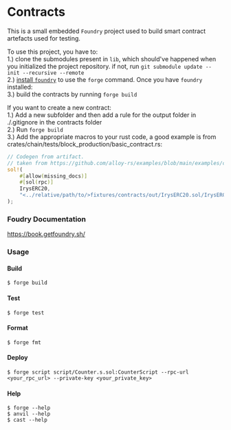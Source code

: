 # Contracts
This is a small embedded `Foundry` project used to build smart contract artefacts used for testing.

To use this project, you have to:  
1.) clone the submodules present in `lib`, which should've happened when you initialized the project repository.
    if not, run `git submodule update --init --recursive --remote`  
2.) [install `foundry`](https://book.getfoundry.sh/getting-started/installation) to use the `forge` command. Once you have `foundry` installed:  
3.) build the contracts by running `forge build`   

If you want to create a new contract:   
1.) Add a new subfolder and then add a rule for the output folder in ./.gitignore in the contracts folder  
2.) Run `forge build`  
3.) Add the appropriate macros to your rust code, a good example is from crates/chain/tests/block_production/basic_contract.rs:   
```rs
// Codegen from artifact.
// taken from https://github.com/alloy-rs/examples/blob/main/examples/contracts/examples/deploy_from_artifact.rs
sol!(
    #[allow(missing_docs)]
    #[sol(rpc)]
    IrysERC20,
    "<../relative/path/to/>fixtures/contracts/out/IrysERC20.sol/IrysERC20.json"
);
```
  

### Foudry Documentation

https://book.getfoundry.sh/

### Usage

#### Build

```shell
$ forge build
```

#### Test

```shell
$ forge test
```

#### Format

```shell
$ forge fmt
```

#### Deploy

```shell
$ forge script script/Counter.s.sol:CounterScript --rpc-url <your_rpc_url> --private-key <your_private_key>
```

#### Help

```shell
$ forge --help
$ anvil --help
$ cast --help
```
